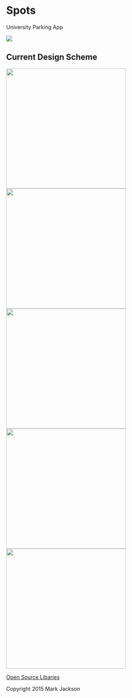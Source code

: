 # Spots
University Parking App

<img src="https://devimages.apple.com.edgekey.net/app-store/marketing/guidelines/images/badge-download-on-the-app-store.svg" href="https://geo.itunes.apple.com/us/app/spots-university-parking/id1043748792?mt=8"/>

## Current Design Scheme

<img src="http://i.imgur.com/uiTjY2A.png" width="320"/>

<img src="http://i.imgur.com/MiHDVZx.png" width="320"/>

<img src="http://i.imgur.com/9TQHrRq.png" width="320"/>

<img src="http://i.imgur.com/IggA3R1.png" width="320"/>

<img src="http://i.imgur.com/xpnCRg0.png" width="320"/>


[Open Source Libaries](https://github.com/jacks205/Panther/blob/master/Libraries.md)

Copyright 2015 Mark Jackson
